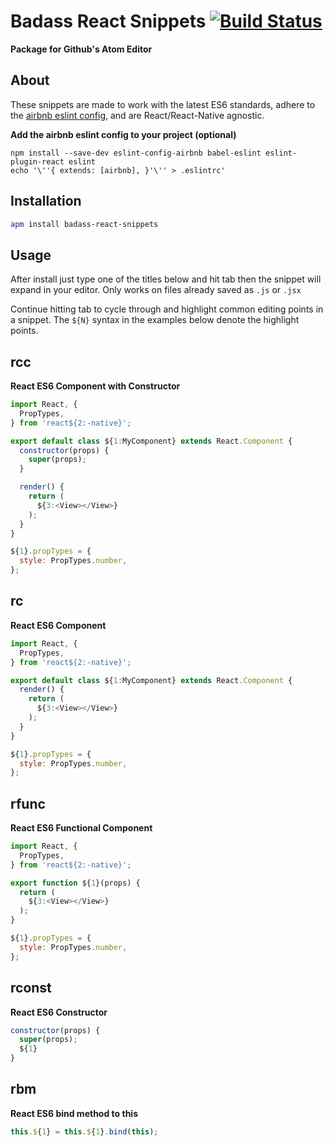 # Badass React Snippets [![Build Status](https://travis-ci.org/tylerbuchea/badass-react-snippets.svg?branch=master)](https://travis-ci.org/tylerbuchea/badass-react-snippets)
**Package for Github's Atom Editor**

## About
These snippets are made to work with the latest ES6 standards, adhere to the [airbnb eslint config](https://github.com/airbnb/javascript/tree/master/packages/eslint-config-airbnb), and are React/React-Native agnostic.

**Add the airbnb eslint config to your project (optional)**
```
npm install --save-dev eslint-config-airbnb babel-eslint eslint-plugin-react eslint
echo '\''{ extends: [airbnb], }'\'' > .eslintrc'
```

## Installation

``` bash
apm install badass-react-snippets
```

## Usage
After install just type one of the titles below and hit tab then the snippet will expand in your editor. Only works on files already saved as `.js` or `.jsx`

Continue hitting tab to cycle through and highlight common editing points in a snippet. The `${N}` syntax in the examples below denote the highlight points.

## rcc
**React ES6 Component with Constructor**

``` javascript
import React, {
  PropTypes,
} from 'react${2:-native}';

export default class ${1:MyComponent} extends React.Component {
  constructor(props) {
    super(props);
  }

  render() {
    return (
      ${3:<View></View>}
    );
  }
}

${1}.propTypes = {
  style: PropTypes.number,
};
```

## rc
**React ES6 Component**

``` javascript
import React, {
  PropTypes,
} from 'react${2:-native}';

export default class ${1:MyComponent} extends React.Component {
  render() {
    return (
      ${3:<View></View>}
    );
  }
}

${1}.propTypes = {
  style: PropTypes.number,
};
```

## rfunc
**React ES6 Functional Component**

``` javascript
import React, {
  PropTypes,
} from 'react${2:-native}';

export function ${1}(props) {
  return (
    ${3:<View></View>}
  );
}

${1}.propTypes = {
  style: PropTypes.number,
};
```

## rconst
**React ES6 Constructor**

``` javascript
constructor(props) {
  super(props);
  ${1}
}
```

## rbm
**React ES6 bind method to this**

``` javascript
this.${1} = this.${1}.bind(this);
```
